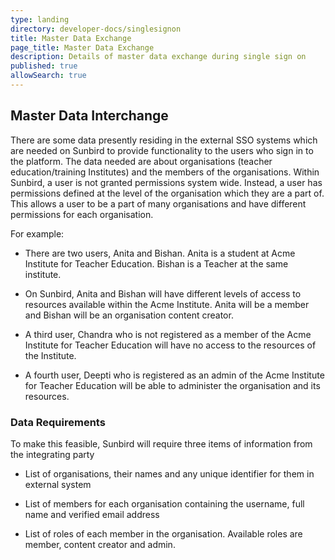 ```yaml
---
type: landing
directory: developer-docs/singlesignon
title: Master Data Exchange
page_title: Master Data Exchange
description: Details of master data exchange during single sign on
published: true
allowSearch: true
---
```



## Master Data Interchange
There are some data presently residing in the external SSO systems which are needed on Sunbird to provide functionality to the users who sign in to the platform. The data needed are about organisations (teacher education/training Institutes) and the members of the organisations. Within Sunbird, a user is not granted permissions system wide. Instead, a user has permissions defined at the level of the organisation which they are a part of. This allows a user to be a part of many organisations and have different permissions for each organisation.

For example:

- There are two users, Anita and Bishan. Anita is a student at Acme Institute for Teacher Education. Bishan is a Teacher at the same institute.

- On Sunbird, Anita and Bishan will have different levels of access to resources available within the Acme Institute. Anita will be a member and Bishan will be an organisation content creator.

- A third user, Chandra who is not registered as a member of the Acme Institute for Teacher Education will have no access to the resources of the Institute. 

- A fourth user, Deepti who is registered as an admin of the Acme Institute for Teacher Education will be able to administer the organisation and its resources.

### Data Requirements
To make this feasible, Sunbird will require three items of information from the integrating party

- List of organisations, their names and any unique identifier for them in external system

- List of members for each organisation containing the username, full name and verified email address

- List of roles of each member in the organisation. Available roles are member, content creator and admin.
